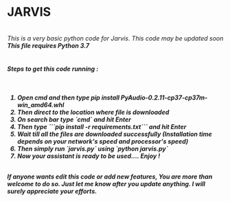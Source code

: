 # JARVIS<br/>
<br/>
<i>This is a very basic python code for Jarvis. This code may be updated soon<i><br/>
  <strong>This file requires <em>Python 3.7</em><strong><br/>
<br/>
<h4>Steps to get this code running :<h4><br/>
  <ol>
    <li>Open cmd and then type pip install PyAudio-0.2.11-cp37-cp37m-win_amd64.whl</li>
    <li>Then direct to the location where file is downloaded</li>
    <li>On search bar type `cmd` and hit Enter</li>
    <li>Then type ```pip install -r requirements.txt``` and hit Enter</li>
    <li>Wait till all the files are downloaded successfully (Installation time depends on your network's speed and processor's speed)</li>
    <li>Then simply run `jarvis.py` using `python jarvis.py`</li>
    <li>Now your assistant is ready to be used.... Enjoy !</li>
  </ol>
<br/>
<i>If anyone wants edit this code or add new features, You are more than welcome to do so. Just let me know after you update anything. I will surely appreciate your efforts.<i>
